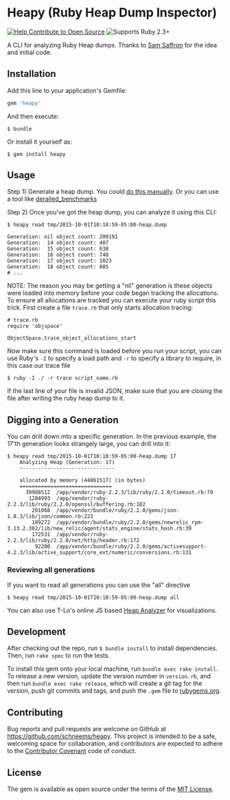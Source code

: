 # Heapy (Ruby Heap Dump Inspector)
[![Help Contribute to Open Source](https://www.codetriage.com/schneems/heapy/badges/users.svg)](https://www.codetriage.com/schneems/heapy) ![Supports Ruby 2.3+](https://img.shields.io/badge/ruby-2.3+-green.svg)

A CLI for analyzing Ruby Heap dumps. Thanks to [Sam Saffron](http://samsaffron.com/archive/2015/03/31/debugging-memory-leaks-in-ruby) for the idea and initial code.

## Installation

Add this line to your application's Gemfile:

```ruby
gem 'heapy'
```

And then execute:

    $ bundle

Or install it yourself as:

    $ gem install heapy

## Usage

Step 1) Generate a heap dump. You could [do this manually](http://samsaffron.com/archive/2015/03/31/debugging-memory-leaks-in-ruby). Or you can use a tool like [derailed_benchmarks](https://github.com/schneems/derailed_benchmarks)

Step 2) Once you've got the heap dump, you can analyze it using this CLI:

```
$ heapy read tmp/2015-10-01T10:18:59-05:00-heap.dump

Generation: nil object count: 209191
Generation:  14 object count: 407
Generation:  15 object count: 638
Generation:  16 object count: 748
Generation:  17 object count: 1023
Generation:  18 object count: 805
# ...
```

NOTE: The reason you may be getting a "nil" generation is these objects were loaded into memory before your code began tracking the allocations. To ensure all allocations are tracked you can execute your ruby script this trick. First create a file `trace.rb` that only starts allocation tracing:

```
# trace.rb
require 'objspace'

ObjectSpace.trace_object_allocations_start
```

Now make sure this command is loaded before you run your script, you can use Ruby's `-I` to specify a load path and `-r` to specify a library to require, in this case our trace file

```
$ ruby -I ./ -r trace script_name.rb
```

If the last line of your file is invalid JSON, make sure that you are closing the file after writing the ruby heap dump to it.

## Digging into a Generation

You can drill down into a specific generation. In the previous example, the 17'th generation looks strangely large, you can drill into it:


```
$ heapy read tmp/2015-10-01T10:18:59-05:00-heap.dump 17
    Analyzing Heap (Generation: 17)
    -------------------------------

    allocated by memory (44061517) (in bytes)
    ==============================
      39908512  /app/vendor/ruby-2.2.3/lib/ruby/2.2.0/timeout.rb:79
       1284993  /app/vendor/ruby-2.2.3/lib/ruby/2.2.0/openssl/buffering.rb:182
        201068  /app/vendor/bundle/ruby/2.2.0/gems/json-1.8.3/lib/json/common.rb:223
        189272  /app/vendor/bundle/ruby/2.2.0/gems/newrelic_rpm-3.13.2.302/lib/new_relic/agent/stats_engine/stats_hash.rb:39
        172531  /app/vendor/ruby-2.2.3/lib/ruby/2.2.0/net/http/header.rb:172
         92200  /app/vendor/bundle/ruby/2.2.0/gems/activesupport-4.2.3/lib/active_support/core_ext/numeric/conversions.rb:131
```

### Reviewing all generations

If you want to read all generations you can use the "all" directive

```
$ heapy read tmp/2015-10-01T10:18:59-05:00-heap.dump all
```

You can also use T-Lo's online JS based [Heap Analyzer](http://tenderlove.github.io/heap-analyzer/) for visualizations.

## Development

After checking out the repo, run `$ bundle install` to install dependencies. Then, run `rake spec` to run the tests.

To install this gem onto your local machine, run `bundle exec rake install`. To release a new version, update the version number in `version.rb`, and then run `bundle exec rake release`, which will create a git tag for the version, push git commits and tags, and push the `.gem` file to [rubygems.org](https://rubygems.org).

## Contributing

Bug reports and pull requests are welcome on GitHub at https://github.com/schneems/heapy. This project is intended to be a safe, welcoming space for collaboration, and contributors are expected to adhere to the [Contributor Covenant](contributor-covenant.org) code of conduct.


## License

The gem is available as open source under the terms of the [MIT License](http://opensource.org/licenses/MIT).

